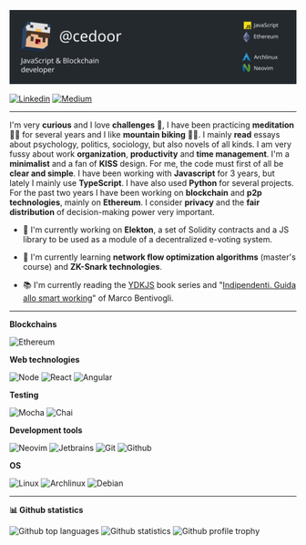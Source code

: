 ![Header](https://raw.githubusercontent.com/cedoor/cedoor/main/assets/header.svg?token=ACXGAP33DLPSX7XB53JBB3S7TVGH4 "Header")

[![Linkedin](https://www.vectorlogo.zone/logos/linkedin/linkedin-ar21.svg)](https://linkedin.com/in/cedoor)
[![Medium](https://www.vectorlogo.zone/logos/medium/medium-ar21.svg)](https://medium.com/@cedoor_)

---

I'm very **curious** and I love **challenges** 🎯, I have been practicing **meditation** 🧘‍♂️ for several years and I like **mountain biking** 🚵‍♂️. I mainly **read** essays about psychology, politics, sociology, but also novels of all kinds. I am very fussy about work **organization**, **productivity** and **time management**. I'm a **minimalist** and a fan of **KISS** design. For me, the code must first of all be **clear and simple**. I have been working with **Javascript** for 3 years, but lately I mainly use **TypeScript**. I have also used **Python** for several projects. For the past two years I have been working on **blockchain** and **p2p technologies**, mainly on **Ethereum**. I consider **privacy** and the **fair distribution** of decision-making power very important.

- 🔭 I'm currently working on **Elekton**, a set of Solidity contracts and a JS library to be used as a module of a decentralized e-voting system.

- 🌱 I'm currently learning **network flow optimization algorithms** (master's course) and **ZK-Snark technologies**.

- 📚 I'm currently reading the [YDKJS](https://github.com/getify/You-Dont-Know-JS) book series and "[Indipendenti. Guida allo smart working](https://www.ibs.it/indipendenti-guida-allo-smart-working-libro-marco-bentivogli/e/9788849863949)" of Marco Bentivogli.

---

**Blockchains**

![Ethereum](https://www.vectorlogo.zone/logos/ethereum/ethereum-ar21.svg)

**Web technologies**

![Node](https://www.vectorlogo.zone/logos/nodejs/nodejs-ar21.svg)
![React](https://www.vectorlogo.zone/logos/reactjs/reactjs-ar21.svg)
![Angular](https://www.vectorlogo.zone/logos/angular/angular-ar21.svg)

**Testing**

![Mocha](https://www.vectorlogo.zone/logos/mochajs/mochajs-ar21.svg)
![Chai](https://www.vectorlogo.zone/logos/chaijs/chaijs-ar21.svg)

**Development tools**

![Neovim](https://www.vectorlogo.zone/logos/neovimio/neovimio-ar21.svg)
![Jetbrains](https://www.vectorlogo.zone/logos/jetbrains/jetbrains-ar21.svg)
![Git](https://www.vectorlogo.zone/logos/git-scm/git-scm-ar21.svg)
![Github](https://www.vectorlogo.zone/logos/github/github-ar21.svg)

**OS**

![Linux](https://www.vectorlogo.zone/logos/linux/linux-ar21.svg)
![Archlinux](https://www.vectorlogo.zone/logos/archlinux/archlinux-ar21.svg)
![Debian](https://www.vectorlogo.zone/logos/debian/debian-ar21.svg)

---

**📊 Github statistics**

![Github top languages](https://github-readme-stats.vercel.app/api/top-langs?username=cedoor&locale=en&layout=compact&hide_border=true&theme=graywhite)
![Github statistics](https://github-readme-stats.vercel.app/api?username=cedoor&include_all_commits=true&count_private=true&hide=stars&hide_title=true&hide_border=true&show_icons=true&theme=graywhite)
![Github profile trophy](https://github-profile-trophy.vercel.app/?username=cedoor&margin-w=15&rank=SSS,SS,S,AAA,AA,A&theme=flat)
